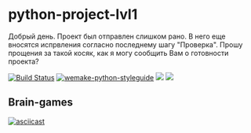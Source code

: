 # python-project-lvl1

Добрый день. Проект был отправлен слишком рано. В него еще вносятся испрвления согласно последнему шагу "Проверка". Прошу прощения за такой косяк, как я могу сообщить Вам о готовности проекта? 

[![Build Status](https://travis-ci.com/a-yanovskiy/python-project-lvl1.svg?branch=master)](https://travis-ci.com/a-yanovskiy/python-project-lvl1)
[![wemake-python-styleguide](https://img.shields.io/badge/style-wemake-000000.svg)](https://github.com/wemake-services/wemake-python-styleguide)
<a href="https://codeclimate.com/github/codeclimate/codeclimate/maintainability"><img src="https://api.codeclimate.com/v1/badges/a99a88d28ad37a79dbf6/maintainability" /></a>
<a href="https://codeclimate.com/github/codeclimate/codeclimate/test_coverage"><img src="https://api.codeclimate.com/v1/badges/a99a88d28ad37a79dbf6/test_coverage" /></a>

## Brain-games
[![asciicast](https://asciinema.org/a/rlxZ1MjevLY0gSsuOQEiotwBs.svg)](https://asciinema.org/a/rlxZ1MjevLY0gSsuOQEiotwBs)
